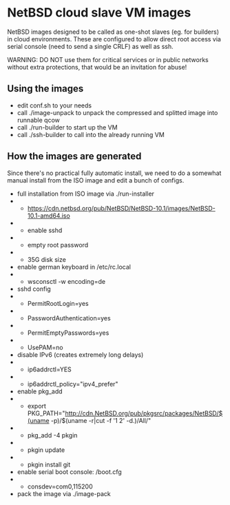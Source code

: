 # NetBSD cloud slave VM images

NetBSD images designed to be called as one-shot slaves (eg. for builders) in cloud environments.
These are configured to allow direct root access via serial console (need to send a single CRLF)
as well as ssh.

WARNING: DO NOT use them for critical services or in public networks without extra protections,
that would be an invitation for abuse!

## Using the images

* edit conf.sh to your needs
* call ./image-unpack to unpack the compressed and splitted image into runnable qcow
* call ./run-builder to start up the VM
* call ./ssh-builder to call into the already running VM

## How the images are generated

Since there's no practical fully automatic install, we need to do a somewhat
manual install from the ISO image and edit a bunch of configs.

* full installation from ISO image via ./run-installer
* * https://cdn.netbsd.org/pub/NetBSD/NetBSD-10.1/images/NetBSD-10.1-amd64.iso
* * enable sshd
* * empty root password
* * 35G disk size
* enable german keyboard in /etc/rc.local
* * wsconsctl -w encoding=de
* sshd config
* * PermitRootLogin=yes
* * PasswordAuthentication=yes
* * PermitEmptyPasswords=yes
* * UsePAM=no
* disable IPv6 (creates extremely long delays)
* * ip6addrctl=YES
* * ip6addrctl_policy="ipv4_prefer"
* enable pkg_add
* * export PKG_PATH="http://cdn.NetBSD.org/pub/pkgsrc/packages/NetBSD/$(uname -p)/$(uname -r|cut -f '1 2' -d.)/All/"
* * pkg_add -4 pkgin
* * pkgin update
* * pkgin install git
* enable serial boot console: /boot.cfg
* * consdev=com0,115200
* pack the image via ./image-pack
